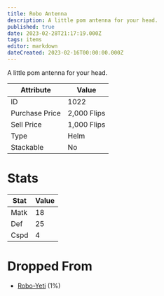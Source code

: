 ```yaml
---
title: Robo Antenna
description: A little pom antenna for your head.
published: true
date: 2023-02-28T21:17:19.000Z
tags: items
editor: markdown
dateCreated: 2023-02-16T00:00:00.000Z
---
```


A little pom antenna for your head.

|Attribute|Value|
|-|-|
|ID|1022|
|Purchase Price|2,000 Flips|
|Sell Price|1,000 Flips|
|Type|Helm|
|Stackable|No|

# Stats
|Stat|Value|
|-|-|
|Matk|18|
|Def|25|
|Cspd|4|

# Dropped From
 * [Robo-Yeti](/monsters/robo-yeti) (1%)
